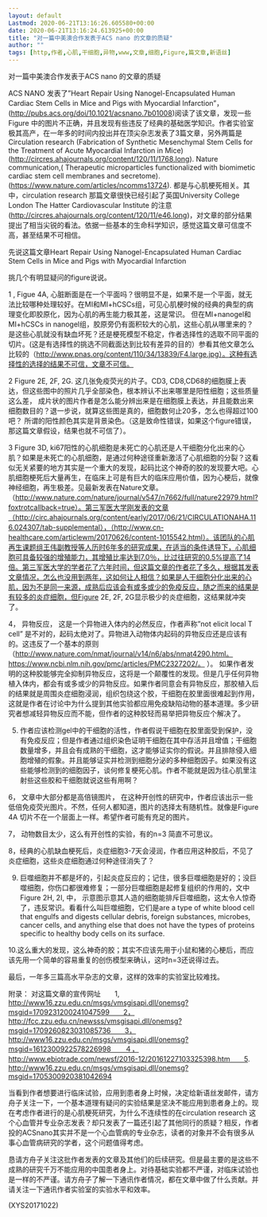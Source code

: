 ```yaml
---
layout: default
Lastmod: 2020-06-21T13:16:26.605580+00:00
date: 2020-06-21T13:16:24.613925+00:00
title: "对一篇中美澳合作发表于ACS nano 的文章的质疑"
author: ""
tags: [http,作者,心肌,干细胞,异物,www,文章,细胞,Figure,篇文章,新语丝]
---
```


对一篇中美澳合作发表于ACS nano 的文章的质疑

ACS NANO 发表了”Heart Repair Using Nanogel-Encapsulated Human Cardiac Stem Cells in Mice and Pigs with Myocardial Infarction”，(http://pubs.acs.org/doi/10.1021/acsnano.7b01008)阅读了该文章，发现一些Figure 中的图片不正确，并且发现有些违反了经典的基础医学知识。作者实验室极其高产，在一年多的时间内投出并在顶尖杂志发表了3篇文章，另外两篇是Circulation research (Fabrication of Synthetic Mesenchymal Stem Cells for the Treatment of Acute Myocardial Infarction in Mice)(http://circres.ahajournals.org/content/120/11/1768.long). Nature communication,( Therapeutic microparticles functionalized with biomimetic cardiac stem cell membranes and secretome). (https://www.nature.com/articles/ncomms13724). 都是与心肌梗死相关。其中，circulation research 那篇文章很快已经引起了英国University College London The Hatter Cardiovascular Institute 的注意(http://circres.ahajournals.org/content/120/11/e46.long)，对文章的部分结果提出了相当尖锐的看法。依据一些基本的生命科学知识，感觉这篇文章可信度不高，甚至结果不可相信。

先说这篇文章Heart Repair Using Nanogel-Encapsulated Human Cardiac Stem Cells in Mice and Pigs with Myocardial Infarction

挑几个有明显疑问的figure说说。

1 , Figue 4A,  心脏断面是在一个平面吗？很明显不是，如果不是一个平面，就无法比较哪种处理较好。在MI和MI+hCSCs组，可见心肌梗时候的经典的典型的病理变化即胶原化，因为心肌的再生能力极其差，这是常识。 但在MI+nanogel和MI+hCSCs in nanogel组，胶原旁仍有面积较大的心肌，这些心肌从哪里来的？是这些心肌就没有缺血坏死？还是梗死模型不稳定，作者选择性的选取不同平面的切片。(这是有选择性的挑选不同截面达到比较有差异的目的）参看其他文章怎么比较的（http://www.pnas.org/content/110/34/13839/F4.large.jpg）。这种有选择性的选择的结果不可信，文章不可信。

2      Figure 2E, 2F, 2G. 这几张免疫荧光的片子。CD3, CD8,CD68的细胞膜上表达，但这些图中的照片几乎全部染色，根本辨认不出来哪里是阳性细胞；这些质量这么差， 成片状的图片作者是怎么能分辨出来是在细胞膜上表达，并且能数出来细胞数目的？退一步说，就算这些图是真的，细胞数何止20多，怎么也得超过100吧？ 所谓的阳性颜色其实是背景染色。（这是致命性错误，如果这个figure错误，那这篇文章假设，结果也就不可信了）。

3   Figure 3D, ki67阳性的心肌细胞是未死亡的心肌还是人干细胞分化出来的心肌？如果是未死亡的心肌细胞，是通过何种途径重新激活了心肌细胞的分裂？这看似无关紧要的地方其实是一个重大的发现，起码比这个神奇的胶的发现要大吧。心肌细胞梗死后大量再生，在临床上可是有巨大的临床应用价值，因为心梗后，就像神经细胞，再生极差。见最新发表在Nature文章。（http://www.nature.com/nature/journal/v547/n7662/full/nature22979.html?foxtrotcallback=true）。第三军医大学刚发表的文章（http://circ.ahajournals.org/content/early/2017/06/21/CIRCULATIONAHA.116.024307/tab-supplemental），（http://www.cn-healthcare.com/articlewm/20170626/content-1015542.html）。该团队的心肌再生课题组王伟副教授等人历时6年多的研究成果，在适当的条件诱导下，心肌细胞可具备较强的增殖能力，其增殖比率达到7.0％，比过往研究的0.5%提高了14倍。第三军医大学的学者花了六年时间，但这篇文章的作者花了多久，根据其发表文章情况，怎么也没用到两年，这如何让人相信？如果是人干细胞分化出来的心肌，因为不是同一来源，成熟后应该会有或多或少的免疫反应，随之而来的结果是有较多的炎症细胞，但Figure 2E, 2F, 2G显示极少的炎症细胞，这结果就冲突了。

4， 异物反应， 这是一个异物进入体内的必然反应，作者声称”not elicit local T cell” 是不对的，起码太绝对了。异物进入动物体内起码的异物反应还是应该有的。这违反了一个基本的原则（http://www.nature.com/nmat/journal/v14/n6/abs/nmat4290.html。https://www.ncbi.nlm.nih.gov/pmc/articles/PMC2327202/。 ）。 如果作者发明的这种胶能够完全抑制异物反应，这将是一个颠覆性的发现。但是几乎任何异物植入体内，都会有或多或少的异物反应。如果作者同意会有异物反应，那胶植入后的结果就是周围炎症细胞浸润，组织包绕这个胶，干细胞在胶里面很难起到作用，这就是作者在讨论中为什么提到其他实验都应用免疫缺陷动物的基本道理。多少研究者想减轻异物反应而不能，但作者的这种胶轻而易举把异物反应个解决了。

5. 作者应该检测gel中的干细胞的活性，作者假说干细胞在胶里面受到保护，没有免疫反应；但是作者通过组织染色证明干细胞在其中存活并且增值；干细胞数量增多，并且会有成熟的干细胞，这才能够证实你的假说。并且排除侵入细胞增殖的假象。并且能够证实并检测到细胞分泌的多种细胞因子。如果没有这些能够检测到的细胞因子，谈何修复梗死心肌。作者不能就是因为往心肌里注射些这些胶和干细胞就说这些有用啊？

6， 文章中大部分都是高倍镜图片， 在这种开创性的研究中，作者应该出示一些低倍免疫荧光图片。不然，任何人都知道，图片的选择太有随机性。就像是Figure 4A 切片不在一个层面上一样。希望作者可能有充足的图片。

7， 动物数目太少，这么有开创性的实验，有的n=3 简直不可思议。

8，经典的心肌缺血梗死后，炎症细胞3-7天会浸润，作者应用这种胶后，不见了炎症细胞，这些炎症细胞通过何种途径消失了？

9. 巨噬细胞并不都是坏的，引起炎症反应的；记住，很多巨噬细胞是好的；没巨噬细胞，你伤口都很难修复；一部分巨噬细胞是起修复组织的作用的，文中Figure 2H, 2I, 中， 示意图示意其人造的细胞能排斥巨噬细胞，这太令人惊奇了，违反常识。看看什么叫巨噬细胞，它们是are a type of white blood cell that engulfs and digests cellular debris, foreign substances, microbes, cancer cells, and anything else that does not have the types of proteins specific to healthy body cells on its surface.

10.这么重大的发现，这么神奇的胶；其实不应该先用于小鼠和猪的心梗后，而应该先用一个简单的容易重复的创伤模型来确认，这时n=3还说得过去。

最后，一年多三篇高水平杂志的文章，这样的效率的实验室比较难找。

附录： 对这篇文章的宣传网址　　1, http://www16.zzu.edu.cn/msgs/vmsgisapi.dll/onemsg?msgid=1709231200241047599　　2，http://fcc.zzu.edu.cn/newsss/vmsgisapi.dll/onemsg?msgid=1709260823031085736　　3，http://www16.zzu.edu.cn/msgs/vmsgisapi.dll/onemsg?msgid=1612300922578226998　　４，http://www.ebiotrade.com/newsf/2016-12/20161227103325398.htm　　5. http://www16.zzu.edu.cn/msgs/vmsgisapi.dll/onemsg?msgid=1705300920381042694

当看到作者想要进行临床试验，应用到患者身上时候，决定给新语丝发邮件，请方舟子关注一下，一个基本道理有疑问的实验结果是坚决不能应用到患者身上的。现在考虑作者进行的是心肌梗死研究，为什么不连续性的在circulation research 这个心血管并专业杂志发表？却只发表了一篇还引起了其他同行的质疑？相反，作者投的ACSnano其实并不是一个心血管病的专业杂志，读者的对象并不会有很多从事心血管病研究的学者，这个问题值得考虑。

恳请方舟子关注这批作者发表的文章及其他们的后续研究。但是最主要的是这些不成熟的研究千万不能应用的中国患者身上。对待基础实验都不严谨，对临床试验也是一样的不严谨。请方舟子了解一下通讯作者情况，都在文章中做了什么贡献。并请关注一下通讯作者实验室的实验水平和效率。

(XYS20171022)

